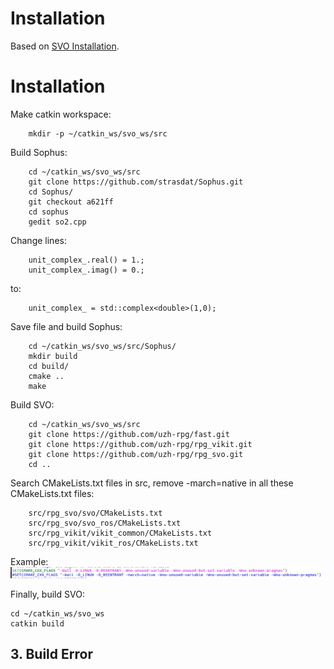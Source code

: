 # Installation

Based on [SVO Installation](https://github.com/uzh-rpg/rpg_svo/wiki/Installation:-ROS).
# Installation
Make catkin workspace:
```
    mkdir -p ~/catkin_ws/svo_ws/src
```
Build Sophus:
```
    cd ~/catkin_ws/svo_ws/src
    git clone https://github.com/strasdat/Sophus.git
    cd Sophus/
    git checkout a621ff
    cd sophus
    gedit so2.cpp
```
Change lines:
```
    unit_complex_.real() = 1.;
    unit_complex_.imag() = 0.;
```
to:
```
    unit_complex_ = std::complex<double>(1,0);
```
Save file and build Sophus:
```
    cd ~/catkin_ws/svo_ws/src/Sophus/
    mkdir build
    cd build/
    cmake ..
    make
```
Build SVO:
```
    cd ~/catkin_ws/svo_ws/src
    git clone https://github.com/uzh-rpg/fast.git
    git clone https://github.com/uzh-rpg/rpg_vikit.git
    git clone https://github.com/uzh-rpg/rpg_svo.git
    cd ..
```
Search CMakeLists.txt files in src, remove -march=native in all these CMakeLists.txt files:
```
    src/rpg_svo/svo/CMakeLists.txt
    src/rpg_svo/svo_ros/CMakeLists.txt
    src/rpg_vikit/vikit_common/CMakeLists.txt
    src/rpg_vikit/vikit_ros/CMakeLists.txt
```
Example: ![remove_march](image/SVO_setup.png)

Finally, build SVO:
```
cd ~/catkin_ws/svo_ws
catkin build
```
## 3. Build Error
